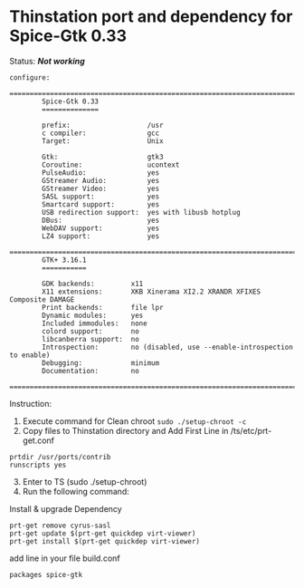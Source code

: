 # Thinstation port and dependency for Spice-Gtk 0.33

Status: ***Not working***



```
configure:

===================================================================================================
        Spice-Gtk 0.33
        ==============

        prefix:                   /usr
        c compiler:               gcc
        Target:                   Unix

        Gtk:                      gtk3
        Coroutine:                ucontext
        PulseAudio:               yes
        GStreamer Audio:          yes
        GStreamer Video:          yes
        SASL support:             yes
        Smartcard support:        yes
        USB redirection support:  yes with libusb hotplug
        DBus:                     yes
        WebDAV support:           yes
        LZ4 support:              yes
        
===================================================================================================
        GTK+ 3.16.1
        ===========

        GDK backends:         x11
        X11 extensions:       XKB Xinerama XI2.2 XRANDR XFIXES Composite DAMAGE
        Print backends:       file lpr
        Dynamic modules:      yes
        Included immodules:   none
        colord support:       no
        libcanberra support:  no
        Introspection:        no (disabled, use --enable-introspection to enable)
        Debugging:            minimum
        Documentation:        no
        
===================================================================================================
```


Instruction:

1. Execute command for Clean chroot ```sudo ./setup-chroot -c```
2. Copy files to Thinstation directory and Add First Line in /ts/etc/prt-get.conf
```
prtdir /usr/ports/contrib
runscripts yes
```
3. Enter to TS (sudo ./setup-chroot)
4. Run the following command:

Install & upgrade Dependency
```
prt-get remove cyrus-sasl
prt-get update $(prt-get quickdep virt-viewer)
prt-get install $(prt-get quickdep virt-viewer)
```

add line in your file build.conf
```
packages spice-gtk
```

